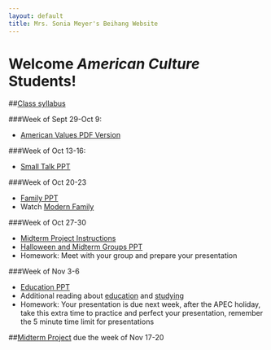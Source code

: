 ```yaml
---
layout: default
title: Mrs. Sonia Meyer's Beihang Website
---
```

# Welcome *American Culture* Students!

##[Class syllabus](http://sonia-beihang-website-resources.s3.amazonaws.com/Graduate%20Culture%20Fall%202014%20Syllabus.pdf)


###Week of Sept 29-Oct 9:
- [American Values PDF Version](http://sonia-beihang-website-resources.s3.amazonaws.com/AmericanValues.pdf)

###Week of Oct 13-16:
- [Small Talk PPT](http://sonia-beihang-website-resources.s3.amazonaws.com/Small%20Talk.ppt)

###Week of Oct 20-23
- [Family PPT](http://sonia-beihang-website-resources.s3.amazonaws.com/Week%207%20Family.ppt)
- Watch [Modern Family](http://tv.sohu.com/20120926/n354001234.shtml)

###Week of Oct 27-30
- [Midterm Project Instructions](http://sonia-beihang-website-resources.s3.amazonaws.com/Midterm%20Project%20Instructions-Do%20Americans%20do%20that%20too%3F.pdf) 
- [Halloween and Midterm Groups PPT](https://s3-ap-northeast-1.amazonaws.com/sonia-beihang-website-resources/Halloween+GC.pdf)
- Homework: Meet with your group and prepare your presentation

###Week of Nov 3-6
- [Education PPT](https://s3-ap-northeast-1.amazonaws.com/sonia-beihang-website-resources/Education+GC.pdf)
- Additional reading about [education](http://sonia-beihang-website-resources.s3.amazonaws.com/Week%208%20American%20Ways-Education.pdf) and [studying](http://sonia-beihang-website-resources.s3.amazonaws.com/Week%208%20American%20Ways-Studying.pdf)
- Homework: Your presentation is due next week, after the APEC holiday, take this extra time to practice and perfect your presentation, remember the 5 minute time limit for presentations




##[Midterm Project](http://sonia-beihang-website-resources.s3.amazonaws.com/Midterm%20Project%20Instructions-Do%20Americans%20do%20that%20too%3F.pdf) due the week of Nov 17-20